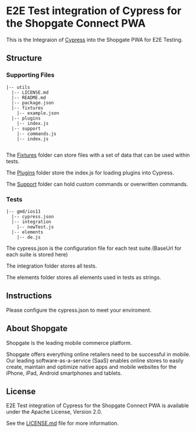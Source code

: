 # E2E Test integration of Cypress for the Shopgate Connect PWA

This is the Integraion of [Cypress](https://www.cypress.io/) into the Shopgate PWA for E2E Testing.

## Structure
### Supporting Files
```
|-- utils
  |-- LICENSE.md
  |-- README.md
  |-- package.json
  |-- fixtures
    |-- example.json
  |-- plugins
    |-- index.js
  |-- support
    |-- commands.js
    |-- index.js
  
```

The [Fixtures](https://docs.cypress.io/api/commands/fixture.html#Syntax) folder can store files with a set of data that can be used within tests.

The [Plugins](https://docs.cypress.io/guides/tooling/plugins-guide.html#) folder store the index.js for loading plugins into Cypress.

The [Support](https://on.cypress.io/custom-commands) folder can hold custom commands or overwritten commands.

### Tests
```
|-- gmd/ios11
  |-- cypress.json
  |-- integration
    |-- newTest.js
  |-- elements
    |-- de.js
  ```

The cypress.json is the configuration file for each test suite.(BaseUrl for each suite is stored here)

The integration folder stores all tests.

The elements folder stores all elements used in tests as strings.

## Instructions

Please configure the cypress.json to meet your enviroment. 

## About Shopgate

Shopgate is the leading mobile commerce platform.

Shopgate offers everything online retailers need to be successful in mobile. Our leading
software-as-a-service (SaaS) enables online stores to easily create, maintain and optimize
native apps and mobile websites for the iPhone, iPad, Android smartphones and tablets.

## License

E2E Test integration of Cypress for the Shopgate Connect PWA is available under the Apache License, 
Version 2.0.

See the [LICENSE.md](./LICENSE.md) file for more information.
